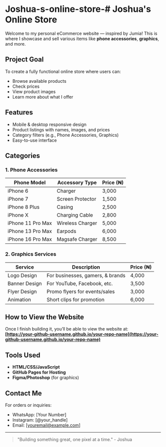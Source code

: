 # Joshua-s-online-store-# Joshua's Online Store

Welcome to my personal eCommerce website — inspired by Jumia! This is where I showcase and sell various items like **phone accessories**, **graphics**, and more.

## Project Goal
To create a fully functional online store where users can:
- Browse available products
- Check prices
- View product images
- Learn more about what I offer

## Features
- Mobile & desktop responsive design
- Product listings with names, images, and prices
- Category filters (e.g., Phone Accessories, Graphics)
- Easy-to-use interface

## Categories

### 1. Phone Accessories
| Phone Model        | Accessory Type     | Price (₦) |
|--------------------|--------------------|-----------|
| iPhone 6           | Charger            | 3,000     |
| iPhone 7           | Screen Protector   | 1,500     |
| iPhone 8 Plus      | Casing             | 2,500     |
| iPhone X           | Charging Cable     | 2,800     |
| iPhone 11 Pro Max  | Wireless Charger   | 5,000     |
| iPhone 13 Pro Max  | Earpods            | 6,000     |
| iPhone 16 Pro Max  | Magsafe Charger    | 8,500     |

### 2. Graphics Services
| Service            | Description                       | Price (₦) |
|--------------------|-----------------------------------|-----------|
| Logo Design        | For businesses, gamers, & brands  | 4,000     |
| Banner Design      | For YouTube, Facebook, etc.       | 3,500     |
| Flyer Design       | Promo flyers for events/sales     | 3,000     |
| Animation          | Short clips for promotion         | 6,000     |

## How to View the Website
Once I finish building it, you’ll be able to view the website at:  
**[https://your-github-username.github.io/your-repo-name](https://your-github-username.github.io/your-repo-name)**

## Tools Used
- **HTML/CSS/JavaScript**
- **GitHub Pages for Hosting**
- **Figma/Photoshop** (for graphics)

## Contact Me
For orders or inquiries:
- WhatsApp: [Your Number]
- Instagram: [@your_handle]
- Email: [youremail@example.com]

---

> "Building something great, one pixel at a time." - Joshua
